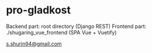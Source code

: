 # pro-gladkost

Backend part: root directory (Django REST)
Frontend part: ./shugaring_vue_frontend (SPA Vue + Vuetify)

s.shurin94@gmail.com
